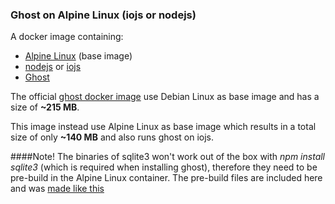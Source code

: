 ### Ghost on Alpine Linux (iojs or nodejs)

A docker image containing:

* [Alpine Linux](http://alpinelinux.org/) (base image)
* [nodejs](https://nodejs.org/) or [iojs](https://iojs.org/)
* [Ghost](https://ghost.org/download/)

The official [ghost docker image](https://registry.hub.docker.com/u/library/ghost/) use Debian Linux as base image and has a size of **~215 MB**.

This image instead use Alpine Linux as base image which results in a total size of only **~140 MB** and also runs ghost on iojs.

####Note!
The binaries of sqlite3 won't work out of the box with *npm install sqlite3* (which is required when installing ghost),  therefore they need to be pre-build in the Alpine Linux container. The pre-build files are included here and was [made like this](https://github.com/fractalf/docker/tree/master/sqlite3)
